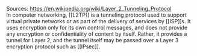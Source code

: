 Sources:
https://en.wikipedia.org/wiki/Layer_2_Tunneling_Protocol
\
In computer networking, [[L2TP]] is a tunneling protocol used to support virtual private networks or as part of the delivery of services by [[ISP]]s. It uses encryption only for its own control messages, and does not provide any encryption or confidentiality of content by itself. Rather, it provides a tunnel for Layer 2, and the tunnel itself may be passed over a Layer 3 encryption protocol such as [[IPsec]].
